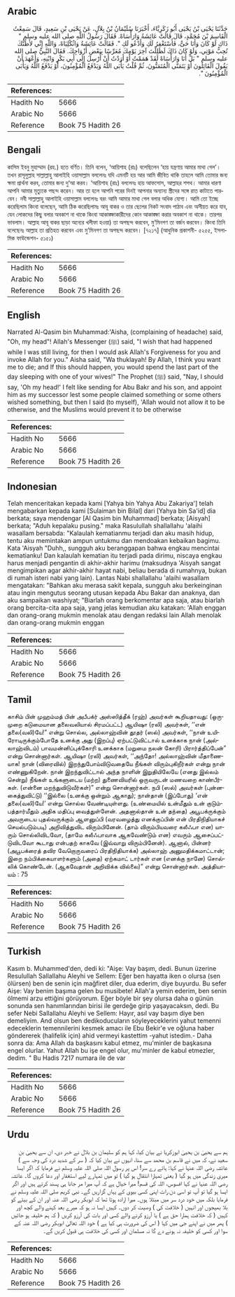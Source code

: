 ## Arabic


<div dir="rtl" lang="ar" style={{fontSize:'larger',backgroundColor:'#f8f9fa',padding:20}}>
حَدَّثَنَا يَحْيَى بْنُ يَحْيَى أَبُو زَكَرِيَّاءَ، أَخْبَرَنَا سُلَيْمَانُ بْنُ بِلاَلٍ، عَنْ يَحْيَى بْنِ سَعِيدٍ، قَالَ سَمِعْتُ الْقَاسِمَ بْنَ مُحَمَّدٍ، قَالَ قَالَتْ عَائِشَةُ وَارَأْسَاهْ‏.‏ فَقَالَ رَسُولُ اللَّهِ صلى الله عليه وسلم ‏"‏ ذَاكِ لَوْ كَانَ وَأَنَا حَىٌّ، فَأَسْتَغْفِرُ لَكِ وَأَدْعُو لَكِ ‏"‏‏.‏ فَقَالَتْ عَائِشَةُ وَاثُكْلِيَاهْ، وَاللَّهِ إِنِّي لأَظُنُّكَ تُحِبُّ مَوْتِي، وَلَوْ كَانَ ذَاكَ لَظَلِلْتَ آخِرَ يَوْمِكَ مُعَرِّسًا بِبَعْضِ أَزْوَاجِكَ‏.‏ فَقَالَ النَّبِيُّ صلى الله عليه وسلم ‏"‏ بَلْ أَنَا وَارَأْسَاهْ لَقَدْ هَمَمْتُ أَوْ أَرَدْتُ أَنْ أُرْسِلَ إِلَى أَبِي بَكْرٍ وَابْنِهِ، وَأَعْهَدَ أَنْ يَقُولَ الْقَائِلُونَ أَوْ يَتَمَنَّى الْمُتَمَنُّونَ، ثُمَّ قُلْتُ يَأْبَى اللَّهُ وَيَدْفَعُ الْمُؤْمِنُونَ، أَوْ يَدْفَعُ اللَّهُ وَيَأْبَى الْمُؤْمِنُونَ ‏"‏‏.‏
</div>
<div style={{backgroundColor:'#f8f9fa',padding:20, marginBottom: 10}}><table> <thead> <tr> <th>References:</th> <th></th> </tr> </thead> <tbody><tr><td>Hadith No</td><td>5666</td></tr><tr><td>Arabic No</td><td>5666</td></tr><tr><td>Reference</td><td>Book 75 Hadith 26</td></tr></tbody></table></div>

## Bengali


<div dir="ltr" lang="bn" style={{fontSize:'larger',backgroundColor:'#f8f9fa',padding:20}}>
কাসিম ইবনু মুহাম্মাদ (রহ.) হতে বর্ণিত। তিনি বলেন, ‘আয়িশাহ (রাঃ) বলেছিলেন ‘হায় যন্ত্রণায় আমার মাথা গেল’। তখন রাসূলুল্লাহ সাল্লাল্লাহু আলাইহি ওয়াসাল্লাম বললেনঃ যদি এমনটি হয় আর আমি জীবিত থাকি তাহলে আমি তোমার জন্য ক্ষমা প্রার্থনা করব, তোমার জন্য দু‘আ করব। ‘আয়িশাহ (রাঃ) বললেনঃ হায় আফসোস, আল্লাহর শপথ। আমার ধারণা আপনি আমার মৃত্যুকে পছন্দ করেন। আর তা হলে আপনি পরের দিনই আপনার অন্যান্য স্ত্রীদের সঙ্গে রাত কাটাতে পারবেন। নবী সাল্লাল্লাহু আলাইহি ওয়াসাল্লাম বললেনঃ বরং আমি আমার মাথা গেল বলার অধিক যোগ্য। আমি তো ইচ্ছে করেছিলাম কিংবা বলেছেন, আমি ঠিক করেছিলামঃ আবূ বাকর ও তার ছেলের নিকট সংবাদ পাঠাব এবং অসীয়ত করে যাব, যেন লোকদের কিছু বলার অবকাশ না থাকে কিংবা আকাঙ্ক্ষাকারীদের কোন আকাঙ্ক্ষা করার অবকাশ না থাকে। তারপর ভাবলাম। আল্লাহ আবূ বাকর ছাড়া অন্যের খলীফা হওয়া) তা অপছন্দ করবেন, মু’মিনগণ তা বর্জন করবেন। কিংবা তিনি বলেছেনঃ আল্লাহ তা প্রতিহত করবেন এবং মু’মিনগণ তা অপছন্দ করবেন। [৭২১৭] (আধুনিক প্রকাশনী- ৫২৫৫, ইসলামিক ফাউন্ডেশন- ৫১৫১)
</div>
<div style={{backgroundColor:'#f8f9fa',padding:20, marginBottom: 10}}><table> <thead> <tr> <th>References:</th> <th></th> </tr> </thead> <tbody><tr><td>Hadith No</td><td>5666</td></tr><tr><td>Arabic No</td><td>5666</td></tr><tr><td>Reference</td><td>Book 75 Hadith 26</td></tr></tbody></table></div>

## English


<div dir="ltr" lang="en" style={{fontSize:'larger',backgroundColor:'#f8f9fa',padding:20}}>
Narrated Al-Qasim bin Muhammad:'Aisha, (complaining of headache) said, "Oh, my head"! Allah's Messenger (ﷺ) said, "I wish that had happened while I was still living, for then I would ask Allah's Forgiveness for you and invoke Allah for you." Aisha said, "Wa thuklayah! By Allah, I think you want me to die; and If this should happen, you would spend the last part of the day sleeping with one of your wives!" The Prophet (ﷺ) said, "Nay, I should say, 'Oh my head!' I felt like sending for Abu Bakr and his son, and appoint him as my successor lest some people claimed something or some others wished something, but then I said (to myself), 'Allah would not allow it to be otherwise, and the Muslims would prevent it to be otherwise
</div>
<div style={{backgroundColor:'#f8f9fa',padding:20, marginBottom: 10}}><table> <thead> <tr> <th>References:</th> <th></th> </tr> </thead> <tbody><tr><td>Hadith No</td><td>5666</td></tr><tr><td>Arabic No</td><td>5666</td></tr><tr><td>Reference</td><td>Book 75 Hadith 26</td></tr></tbody></table></div>

## Indonesian


<div dir="ltr" lang="id" style={{fontSize:'larger',backgroundColor:'#f8f9fa',padding:20}}>
Telah menceritakan kepada kami [Yahya bin Yahya Abu Zakariya'] telah mengabarkan kepada kami [Sulaiman bin Bilal] dari [Yahya bin Sa'id] dia berkata; saya mendengar [Al Qasim bin Muhammad] berkata; [Aisyah] berkata; "Aduh kepalaku pusing." maka Rasulullah shallallahu 'alaihi wasallam bersabda: "Kalaulah kematianmu terjadi dan aku masih hidup, tentu aku memintakan ampun untukmu dan mendoakan kebaikan bagimu. Kata 'Aisyah "Duhh,, sungguh aku beranggapan bahwa engkau mencintai kematianku! Dan kalaulah kematian itu terjadi pada dirimu, niscaya engkau harus menjadi pengantin di akhir-akhir harimu (maksudnya 'Aisyah sangat mengimpikan agar akhir-akhir hayat nabi, beliau berada di rumahnya, bukan di rumah isteri nabi yang lain). Lantas Nabi shallallahu 'alaihi wasallam mengatakan: "Bahkan aku merasa sakit kepala, sungguh aku berkeinginan atau ingin mengutus seorang utusan kepada Abu Bakar dan anaknya, dan aku sampaikan washiyat; "Biarlah orang berkomentar apa saja, atau biarlah orang bercita-cita apa saja, yang jelas kemudian aku katakan: 'Allah enggan dan orang-orang mukmin menolak atau dengan redaksi lain Allah menolak dan orang-orang mukmin enggan
</div>
<div style={{backgroundColor:'#f8f9fa',padding:20, marginBottom: 10}}><table> <thead> <tr> <th>References:</th> <th></th> </tr> </thead> <tbody><tr><td>Hadith No</td><td>5666</td></tr><tr><td>Arabic No</td><td>5666</td></tr><tr><td>Reference</td><td>Book 75 Hadith 26</td></tr></tbody></table></div>

## Tamil


<div dir="ltr" lang="ta" style={{fontSize:'larger',backgroundColor:'#f8f9fa',padding:20}}>
காசிம் பின் முஹம்மத் பின் அபீபக்ர் அஸ்ஸித்தீக் (ரஹ்) அவர்கள் கூறியதாவது: (ஒருமுறை கடுமையான தலைவலியால் சிரமப்பட்ட) ஆயிஷா (ரலி) அவர்கள், ‘‘என் தலை(வலி)யே!” என்று சொல்ல, அல்லாஹ்வின் தூதர் (ஸல்) அவர்கள், ‘‘நான் உயிரோடிருக்கும்போதே உனக்கு அது (இறப்பு) ஏற்பட்டுவிட்டால் உனக்காக நான் (அல்லாஹ்விடம்) பாவமன்னிப்புக்கோரி உனக்காக (மறுமை நலன் கோரி) பிரார்த்திப்பேன்” என்று சொன்னார்கள். ஆயிஷா (ரலி) அவர்கள், ‘‘அந்தோ! அல்லாஹ்வின் மீதாணையாக! நான் (விரைவில்) இறந்துபோய்விடுவதையே நீங்கள் விரும்புகிறீர்கள் என்று நான் எண்ணுகிறேன். நான் இறந்துவிட்டால் அந்த நாளின் இறுதியிலேயே (எனது இல்லம் சென்று) நீங்கள் உங்களுடைய (மற்ற) துணைவியரில் ஒருவருடன் மணவறை காண்பீர்கள். (என்னை மறந்துவிடுவீர்கள்)” என்று சொன்னார்கள். நபி (ஸல்) அவர்கள் (புன்னகைத்துவிட்டு) ‘‘இல்லை (உனக்கு ஒன்றும் ஆகாது); நான்தான் (இப்போது) ‘என் தலை(வலி)யே!’ என்று சொல்ல வேண்டியுள்ளது. (உண்மையில் உன்மீதும் உன் குடும்பத்தார்மீதும் அதிக மதிப்பு வைத்துள்ளேன். அதனால்தான் உன் தந்தை) அபூபக்ருக்கும் அவருடைய புதல்வருக்கும் ஆளனுப்பி (வரவழைத்து எனக்குப்பின் என் பிரதிநிதியாகச் செயல்படும்படி) அறிவித்துவிட விரும்பினேன். (தாம் விரும்பியவரை கலீஃபா என) யாரும் சொல்லிவிடவோ, (தாமே கலீஃபாவாக ஆகவேண்டும் என) எவரும் ஆசைப்பட்டுவிடவோ கூடாது என்பதற் காகவே (இவ்வாறு விரும்பினேன்). ஆனால், பின்னர் (அபூபக்ரைத் தவிர வேறொருவரைப் பிரதிநிதியாக்க) அல்லாஹ் அனுமதிக்கமாட்டான்; இறை நம்பிக்கையாளர்களும் (அதை) ஏற்கமாட் டார்கள் என (எனக்கு நானே) சொல்லிக் கொண்டேன். (ஆகவேதான் அறிவிக்க வில்லை)” என்று சொன்னார்கள். அத்தியாயம் : 75
</div>
<div style={{backgroundColor:'#f8f9fa',padding:20, marginBottom: 10}}><table> <thead> <tr> <th>References:</th> <th></th> </tr> </thead> <tbody><tr><td>Hadith No</td><td>5666</td></tr><tr><td>Arabic No</td><td>5666</td></tr><tr><td>Reference</td><td>Book 75 Hadith 26</td></tr></tbody></table></div>

## Turkish


<div dir="ltr" lang="tr" style={{fontSize:'larger',backgroundColor:'#f8f9fa',padding:20}}>
Kasım b. Muhammed'den, dedi ki: "Aişe: Vay başım, dedi. Bunun üzerine Resulullah Sallallahu Aleyhi ve Sellem: Eğer ben hayatta iken o olursa (sen ölürsen) ben de senin için mağfiret diler, dua ederim, diye buyurdu. Bu sefer Aişe: Vay benim başıma gelen bu musibete! Allah'a yemin ederim, ben senin ölmemi arzu ettiğini görüyorum. Eğer böyle bir şey olursa daha o günün sonunda sen hanımlarından birisi ile gerdeğe girip yaşayacaksın, dedi. Bu sefer Nebi Sallallahu Aleyhi ve Sellem: Hayır, asıl vay başım diye ben demeliyim. And olsun ben dedikoducuların söyleyeceklerini yahut temenni edeceklerin temennilerini kesmek amacı ile Ebu Bekir'e ve oğluna haber göndererek (halifelik için) ahid vermeyi kastettim -yahut istedim.- Daha sonra da: Ama Allah da başkasını kabul etmez, mu'minler de başkasına engel olurlar. Yahut Allah bu işe engel olur, mu'minler de kabul etmezler, dedim. " Bu Hadis 7217 numara ile de var
</div>
<div style={{backgroundColor:'#f8f9fa',padding:20, marginBottom: 10}}><table> <thead> <tr> <th>References:</th> <th></th> </tr> </thead> <tbody><tr><td>Hadith No</td><td>5666</td></tr><tr><td>Arabic No</td><td>5666</td></tr><tr><td>Reference</td><td>Book 75 Hadith 26</td></tr></tbody></table></div>

## Urdu


<div dir="rtl" lang="ur" style={{fontSize:'larger',backgroundColor:'#f8f9fa',padding:20}}>
ہم سے یحییٰ بن یحییٰ ابوزکریا نے بیان کیا، کہا ہم کو سلیمان بن بلال نے خبر دی، ان سے یحییٰ بن سعید نے، کہ میں نے قاسم بن محمد سے سنا، انہوں نے بیان کیا کہ ( سر کے شدید درد کی وجہ سے ) عائشہ رضی اللہ عنہا نے کہا: ہائے رے سر! اس پر رسول اللہ صلی اللہ علیہ وسلم نے فرمایا کہ اگر ایسا میری زندگی میں ہو گیا ( یعنی تمہارا انتقال ہو گیا ) تو میں تمہارے لیے استغفار اور دعا کروں گا۔ عائشہ رضی اللہ عنہا نے کہا افسوس، اللہ کی قسم! میرا خیال ہے کہ آپ میرا مر جانا ہی پسند کرتے ہیں اور اگر ایسا ہو گیا تو آپ تو اسی دن رات اپنی کسی بیوی کے یہاں گزاریں گے۔ نبی کریم صلی اللہ علیہ وسلم نے فرمایا بلکہ میں خود درد سر میں مبتلا ہوں۔ میرا ارادہ ہوتا تھا کہ ابوبکر رضی اللہ عنہ اور ان کے بیٹے کو بلا بھیجوں اور انہیں ( خلافت کی ) وصیت کر دوں۔ کہیں ایسا نہ ہو کہ میرے بعد کہنے والے کچھ اور کہیں ( کہ خلافت ہمارا حق ہے ) یا آرزو کرنے والے کسی اور بات کی آرزو کریں ( کہ ہم خلیفہ ہو جائیں ) پھر میں نے اپنے جی میں کہا ( اس کی ضرورت ہی کیا ہے ) خود اللہ تعالیٰ ابوبکر رضی اللہ عنہ کے سوا اور کسی کو خلیفہ نہ ہونے دے گا نہ مسلمان اور کسی کی خلافت ہی قبول کریں گے۔
</div>
<div style={{backgroundColor:'#f8f9fa',padding:20, marginBottom: 10}}><table> <thead> <tr> <th>References:</th> <th></th> </tr> </thead> <tbody><tr><td>Hadith No</td><td>5666</td></tr><tr><td>Arabic No</td><td>5666</td></tr><tr><td>Reference</td><td>Book 75 Hadith 26</td></tr></tbody></table></div>